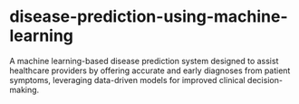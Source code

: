 # disease-prediction-using-machine-learning
A machine learning-based disease prediction system designed to assist healthcare providers by offering accurate and early diagnoses from patient symptoms, leveraging data-driven models for improved clinical decision-making.
